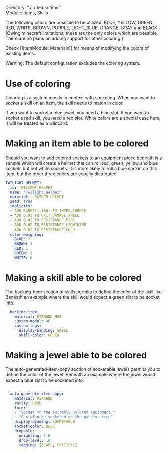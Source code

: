 Directory: "./../Items/items"  
Module: Items, Skills

The following colors are possible to be utilized: BLUE, YELLOW, GREEN, RED, WHITE, BROWN, PURPLE, LIGHT_BLUE, ORANGE, GRAY and BLACK (Owing minecraft limitations, these are the only colors which are possible. There are no plans on adding support for other coloring.)

Check [[ItemModule: Materials]] for means of modifying the colors of existing items.

Warning: The default configuration excludes the coloring system.

# Use of coloring 

Coloring is a system mostly in context with socketing. When you want to socket a skill on an item, the skill needs to match in color. 

If you want to socket a blue jewel, you need a blue slot. If you want to socket a red skill, you need a red slot. White colors are a special case here, it will be treated as a wildcard.

# Making an item able to be colored

Should you want to add colored sockets to an equipment piece beneath is a sample which will create a helmet that can roll red, green, yellow and blue sockets but not white sockets. It is more likely to roll a blue socket on this item, but the other three colors are equally distributed

```yml
TWILIGHT_HELMET:
  id: TWILIGHT_HELMET
  name: "Twilight Helmet"
  material: LEATHER_HELMET
  seed: true
  implicits:
  - ADD RANGE(1,100) TO INTELLIGENCE
  - ADD 0.03 TO CRIT_DAMAGE_SPELL
  - ADD 0.02 TO RESISTANCE_FIRE
  - ADD 0.02 TO RESISTANCE_LIGHTNING
  - ADD 0.02 TO RESISTANCE_COLD
  color-weighing:
    BLUE: 2
    BROWN: 1
    RED: 1
    GREEN: 1
    WHITE: 0
```

# Making a skill able to be colored

The backing-item section of skills permits to define the color of the skill like. Beneath an example where the skill would expect a green slot to be socket into.

```yml
  backing-item:
    material: DIAMOND_HOE
    custom-model: 46
    custom-tags:
      display-binding: SKILL
      skill-color: GREEN
```

# Making a jewel able to be colored

The auto-generated-item-copy section of socketable jewels permits you to define the color of the jewel. Beneath an example where the jewel would expect a blue slot to be socketed into.

```yml

  auto-generate-item-copy: 
    material: DIAMOND
    rarity: RARE
    lore:
    - "Socket on the suitably colored equipment."
    - "Can also be socketed on the passive tree"
    display-binding: SOCKETABLE
    socket-color: BLUE
    dropable:
      weighting: 1.0
      drop-level: 10
      tagging: [JEWEL, CRITICAL]
```